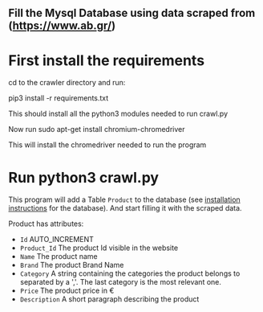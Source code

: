 ## Fill the Mysql Database using data scraped from (https://www.ab.gr/)

# First install the requirements

cd to the crawler directory and run:

pip3 install -r requirements.txt

This should install all the python3 modules needed to run crawl.py

Now run sudo apt-get install chromium-chromedriver

This will install the chromedriver needed to run the program


# Run python3 crawl.py

This program will add a Table `Product` to the database (see [installation instructions](database.md) for the database).
And start filling it with the scraped data.

Product has attributes:
  * `Id` AUTO_INCREMENT
  * `Product_Id` The product Id visible in the website
  * `Name` The product name
  * `Brand` The product Brand Name
  * `Category` A string containing the categories the product belongs to separated by a ','. The last category is the most relevant one.
  * `Price` The product price in €
  * `Description` A short paragraph describing the product
